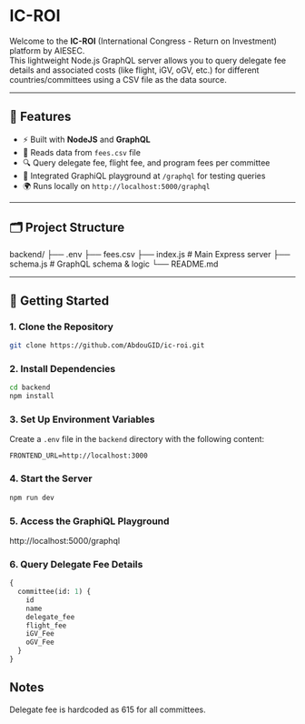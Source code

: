 # IC-ROI

Welcome to the **IC-ROI** (International Congress - Return on Investment) platform by AIESEC.  
This lightweight Node.js GraphQL server allows you to query delegate fee details and associated costs (like flight, iGV, oGV, etc.) for different countries/committees using a CSV file as the data source.

---

## 🔧 Features

- ⚡ Built with **NodeJS** and **GraphQL**
- 📁 Reads data from `fees.csv` file
- 🔍 Query delegate fee, flight fee, and program fees per committee
- 🧪 Integrated GraphiQL playground at `/graphql` for testing queries
- 🌍 Runs locally on `http://localhost:5000/graphql`

---

## 🗂 Project Structure

backend/ ├── .env ├── fees.csv ├── index.js # Main Express server ├── schema.js # GraphQL schema & logic └── README.md


---

## 🚀 Getting Started

### 1. Clone the Repository

```bash
git clone https://github.com/AbdouGID/ic-roi.git
```
### 2. Install Dependencies
```bash
cd backend
npm install
```
### 3. Set Up Environment Variables
Create a `.env` file in the `backend` directory with the following content:
```
FRONTEND_URL=http://localhost:3000
```

### 4. Start the Server
```bash
npm run dev
```
### 5. Access the GraphiQL Playground
http://localhost:5000/graphql

### 6. Query Delegate Fee Details
```graphql
{
  committee(id: 1) {
    id
    name
    delegate_fee
    flight_fee
    iGV_Fee
    oGV_Fee
  }
}
```
## Notes
Delegate fee is hardcoded as 615 for all committees.